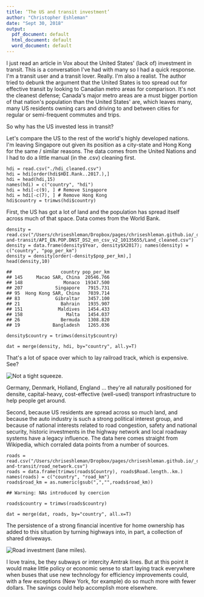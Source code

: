 ```yaml
---
title: ‘The US and transit investment’
author: "Christopher Eshleman"
date: "Sept 30, 2018"
output:
  pdf_document: default
  html_document: default
  word_document: default
---
```


I just read an article in Vox about the United States' (lack of) investment in transit. This is a conversation I've had with many so I had a quick response. I'm a transit user and a transit lover. Really. I'm also a realist. The author tried to debunk the argument that the United States is too spread out for effective transit by looking to Canadian metro areas for comparison. It's not the cleanest defense; Canada's major metro areas are a must bigger portion of that nation's population than the United States' are, which leaves many, many US residents owning cars and driving to and between cities for regular or semi-frequent commutes and trips. 

So why has the US invested less in transit?

Let's compare the US to the rest of the world's highly developed
nations. I'm leaving Singapore out given its position as a city-state
and Hong Kong for the same / similar reasons. The data comes from the United Nations and I had to do a little manual (in the .csv) cleaning first. 

    hdi = read.csv("./hdi_cleaned.csv") 
    hdi = hdi[order(hdi$HDI.Rank..2017.),] 
    hdi = head(hdi,15)
    names(hdi) = c("country", "hdi") 
    hdi = hdi[-c(9), ] # Remove Singapore 
    hdi = hdi[-c(7), ] # Remove Hong Kong 
    hdi$country = trimws(hdi$country) 

First, the US has got a lot of land and the population has spread itself
across much of that space. Data comes from the World Bank. 

    density = read.csv("/Users/chriseshleman/Dropbox/pages/chriseshleman.github.io/_drafts/US-and-transit/API_EN.POP.DNST_DS2_en_csv_v2_10135655/Land_cleaned.csv") 
    density = data.frame(density$Year, density$X2017); names(density) = c("country", "pop_per_km") 
    density = density[order(-density$pop_per_km),] 
    head(density,10)

    ##                  country pop_per_km
    ## 145     Macao SAR, China  20546.766
    ## 148               Monaco  19347.500
    ## 207            Singapore   7915.731
    ## 95  Hong Kong SAR, China   7039.714
    ## 83             Gibraltar   3457.100
    ## 21               Bahrain   1935.907
    ## 151             Maldives   1454.433
    ## 158                Malta   1454.037
    ## 26               Bermuda   1308.820
    ## 19            Bangladesh   1265.036

    density$country = trimws(density$country) 

    dat = merge(density, hdi, by="country", all.y=T) 

That's a lot of space over which to lay railroad track, which is
expensive. See?

![Not a tight squeeze.]({{site.baseurl}}/images/post17_land.png)

Germany, Denmark, Holland, England ... they're all naturally positioned
for densite, capital-heavy, cost-effective (well-used) transport
infrastructure to help people get around.

Second, because US residents are spread across so much land, and because
the auto industry is such a strong political interest group, and because
of national interests related to road congestion, safety and national
security, historic investments in the highway network and local roadway
systems have a legacy influence. The data here comes straight from Wikipedia, 
which corraled data points from a number of sources. 

    roads = read.csv("/Users/chriseshleman/Dropbox/pages/chriseshleman.github.io/_drafts/US-and-transit/road_network.csv") 
    roads = data.frame(trimws(roads$Country), roads$Road.length..km.)
    names(roads) = c("country", "road_km") 
    roads$road_km = as.numeric(gsub(",","",roads$road_km)) 

    ## Warning: NAs introduced by coercion

    roads$country = trimws(roads$country) 

    dat = merge(dat, roads, by="country", all.x=T) 

The persistence of a strong financial incentive for home ownership has
added to this situation by turning highways into, in part, a collection
of shared driveways.

![Road investment (lane miles).]({{site.baseurl}}/images/post17_roads.png)

I love trains, be they subways or intercity Amtrak lines. But at this
point it would make little policy or economic sense to start laying
track everywhere when buses that use new technology for efficiency
improvements could, with a few exceptions (New York, for example) do so
much more with fewer dollars. The savings could help accomplish more
elsewhere.
